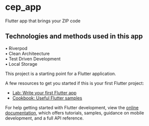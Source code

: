 # cep_app

Flutter app that brings your ZIP code

## Technologies and methods used in this app </br>
• Riverpod </br>
• Clean Architeecture </br>
• Test Driven Development  </br>
• Local Storage </br>

This project is a starting point for a Flutter application.

A few resources to get you started if this is your first Flutter project:

- [Lab: Write your first Flutter app](https://docs.flutter.dev/get-started/codelab)
- [Cookbook: Useful Flutter samples](https://docs.flutter.dev/cookbook)

For help getting started with Flutter development, view the
[online documentation](https://docs.flutter.dev/), which offers tutorials,
samples, guidance on mobile development, and a full API reference.
